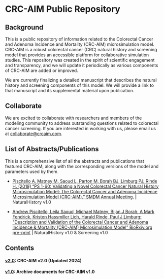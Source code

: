 # CRC-AIM Public Repository

## Background

This is a public repository of information related to the Colorectal Cancer and Adenoma Incidence and Mortality (CRC-AIM) microsimulation model. CRC-AIM is a robust colorectal cancer (CRC) natural history and screening model that provides an accessible platform for collaborative simulation studies. This repository was created in the spirit of scientific engagement and transparency, and we will update it periodically as various components of CRC-AIM are added or improved.

We are currently finalizing a detailed manuscript that describes the natural history and screening components of this model. We will provide a link to that manuscript and its supplemental material upon publication.

## Collaborate

We are excited to collaborate with researchers and members of the modeling community to address outstanding questions related to colorectal cancer screening. If you are interested in working with us, please email us at collaborate@crcaim.com.

## List of Abstracts/Publications

This is a comprehensive list of all the abstracts and publications that featured CRC-AIM, along with the corresponding versions of the model and parameters used by them.

* [Piscitello A, Matney M, Saoud L, Parton M, Borah BJ, Limburg PJ, Rinde H. (2019) “PS 1-60: Validating a Novel Colorectal Cancer Natural History Microsimulation Model: The Colorectal Cancer and Adenoma Incidence Microsimulation Model (CRC-AIM).” SMDM Annual Meeting.](https://smdm.confex.com/smdm/2019/meetingapp.cgi/Paper/12716) | NaturalHistory v1.0

* [Andrew Piscitello, Leila Saoud, Michael Matney, Bijan J Borah, A Mark Fendrick, Kristen Hassmiller Lich, Harald Rinde, Paul J Limburg: "Description and Validation of the Colorectal Cancer and Adenoma Incidence & Mortality (CRC-AIM) Microsimulation Model"  BioRxiv.org pre-print](https://www.biorxiv.org/content/10.1101/2020.03.02.966838v1) | NaturalHistory v1.0 & Screening v1.0

## Contents

#### [v2.0](https://github.com/CRCAIM/CRC-AIM-Public/tree/master/v2.0): CRC-AIM v2.0 (Updated 2024)
#### [v1.0](https://github.com/CRCAIM/CRC-AIM-Public/tree/master/v1.0): Archive documents for CRC-AIM v1.0
